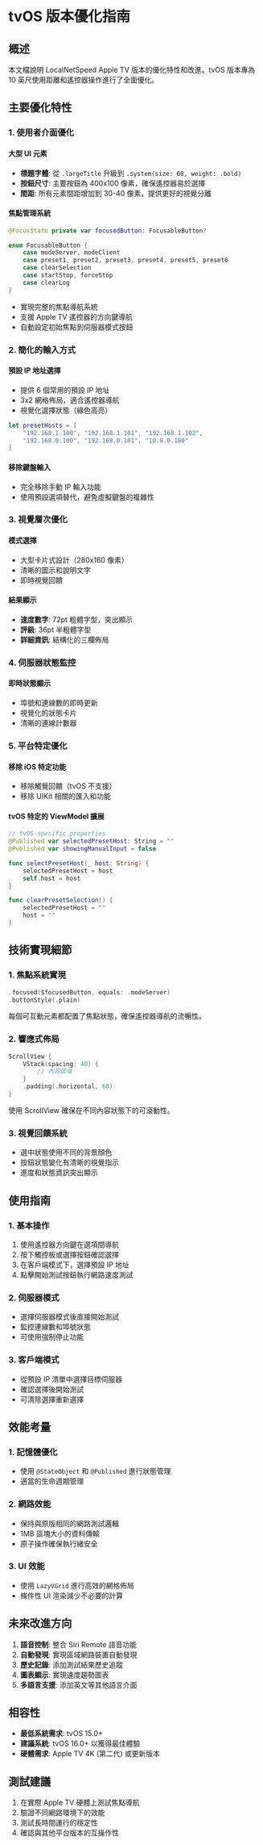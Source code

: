 # tvOS 版本優化指南

## 概述

本文檔說明 LocalNetSpeed Apple TV 版本的優化特性和改進。tvOS 版本專為 10 英尺使用距離和遙控器操作進行了全面優化。

## 主要優化特性

### 1. 使用者介面優化

#### 大型 UI 元素
- **標題字體**: 從 `.largeTitle` 升級到 `.system(size: 60, weight: .bold)`
- **按鈕尺寸**: 主要按鈕為 400x100 像素，確保遙控器易於選擇
- **間距**: 所有元素間距增加到 30-40 像素，提供更好的視覺分離

#### 焦點管理系統
```swift
@FocusState private var focusedButton: FocusableButton?

enum FocusableButton {
    case modeServer, modeClient
    case preset1, preset2, preset3, preset4, preset5, preset6
    case clearSelection
    case startStop, forceStop
    case clearLog
}
```

- 實現完整的焦點導航系統
- 支援 Apple TV 遙控器的方向鍵導航
- 自動設定初始焦點到伺服器模式按鈕

### 2. 簡化的輸入方式

#### 預設 IP 地址選擇
- 提供 6 個常用的預設 IP 地址
- 3x2 網格佈局，適合遙控器導航
- 視覺化選擇狀態（綠色高亮）

```swift
let presetHosts = [
    "192.168.1.100", "192.168.1.101", "192.168.1.102",
    "192.168.0.100", "192.168.0.101", "10.0.0.100"
]
```

#### 移除鍵盤輸入
- 完全移除手動 IP 輸入功能
- 使用預設選項替代，避免虛擬鍵盤的複雜性

### 3. 視覺層次優化

#### 模式選擇
- 大型卡片式設計（280x160 像素）
- 清晰的圖示和說明文字
- 即時視覺回饋

#### 結果顯示
- **速度數字**: 72pt 粗體字型，突出顯示
- **評級**: 36pt 半粗體字型
- **詳細資訊**: 結構化的三欄佈局

### 4. 伺服器狀態監控

#### 即時狀態顯示
- 埠號和連線數的即時更新
- 視覺化的狀態卡片
- 清晰的連線計數器

### 5. 平台特定優化

#### 移除 iOS 特定功能
- 移除觸覺回饋（tvOS 不支援）
- 移除 UIKit 相關的匯入和功能

#### tvOS 特定的 ViewModel 擴展
```swift
// tvOS-specific properties
@Published var selectedPresetHost: String = ""
@Published var showingManualInput = false

func selectPresetHost(_ host: String) {
    selectedPresetHost = host
    self.host = host
}

func clearPresetSelection() {
    selectedPresetHost = ""
    host = ""
}
```

## 技術實現細節

### 1. 焦點系統實現

```swift
.focused($focusedButton, equals: .modeServer)
.buttonStyle(.plain)
```

每個可互動元素都配置了焦點狀態，確保遙控器導航的流暢性。

### 2. 響應式佈局

```swift
ScrollView {
    VStack(spacing: 40) {
        // 內容區域
    }
    .padding(.horizontal, 60)
}
```

使用 ScrollView 確保在不同內容狀態下的可滾動性。

### 3. 視覺回饋系統

- 選中狀態使用不同的背景顏色
- 按鈕狀態變化有清晰的視覺指示
- 進度和狀態資訊突出顯示

## 使用指南

### 1. 基本操作
1. 使用遙控器方向鍵在選項間導航
2. 按下觸控板或選擇按鈕確認選擇
3. 在客戶端模式下，選擇預設 IP 地址
4. 點擊開始測試按鈕執行網路速度測試

### 2. 伺服器模式
- 選擇伺服器模式後直接開始測試
- 監控連線數和埠號狀態
- 可使用強制停止功能

### 3. 客戶端模式
- 從預設 IP 清單中選擇目標伺服器
- 確認選擇後開始測試
- 可清除選擇重新選擇

## 效能考量

### 1. 記憶體優化
- 使用 `@StateObject` 和 `@Published` 進行狀態管理
- 適當的生命週期管理

### 2. 網路效能
- 保持與原版相同的網路測試邏輯
- 1MB 區塊大小的資料傳輸
- 原子操作確保執行緒安全

### 3. UI 效能
- 使用 `LazyVGrid` 進行高效的網格佈局
- 條件性 UI 渲染減少不必要的計算

## 未來改進方向

1. **語音控制**: 整合 Siri Remote 語音功能
2. **自動發現**: 實現區域網路裝置自動發現
3. **歷史記錄**: 添加測試結果歷史追蹤
4. **圖表顯示**: 實現速度趨勢圖表
5. **多語言支援**: 添加英文等其他語言介面

## 相容性

- **最低系統需求**: tvOS 15.0+
- **建議系統**: tvOS 16.0+ 以獲得最佳體驗
- **硬體需求**: Apple TV 4K (第二代) 或更新版本

## 測試建議

1. 在實際 Apple TV 硬體上測試焦點導航
2. 驗證不同網路環境下的效能
3. 測試長時間運行的穩定性
4. 確認與其他平台版本的互操作性